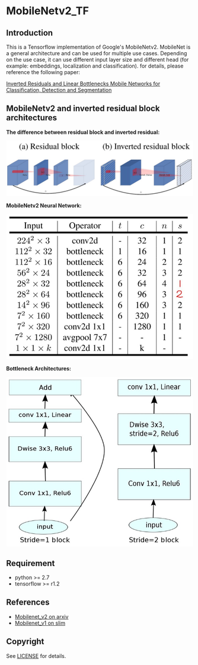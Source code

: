 # MobileNetv2_TF

## Introduction

This is a Tensorflow implementation of Google's MobileNetv2. 
MobileNet is a general architecture and can be used for multiple use cases.
Depending on the use case, it can use different input layer size and different
head (for example: embeddings, localization and classification). for details,
please reference the following paper:

[Inverted Residuals and Linear Bottlenecks Mobile Networks for Classification, Detection and Segmentation](https://arxiv.org/abs/1801.04381)

## MobileNetv2 and inverted residual block architectures

**The difference between residual block and inverted residual:**

![residual block and inverted residual](/images/residualdff.JPG)

**MobileNetv2 Neural Network:**

![MobileNetv2](/images/net.JPG)

**Bottleneck Architectures:**

![residual block architectures](/images/blockstru.JPG)
 

## Requirement

- python >= 2.7
- tensorflow >= r1.2 

## References

- [Mobilenet_v2 on arxiv](https://arxiv.org/pdf/1801.04381.pdf)
- [Mobilenet_v1 on slim](https://github.com/tensorflow/models/blob/master/research/slim/nets/mobilenet_v1.py)

## Copyright

See [LICENSE](LICENSE) for details.